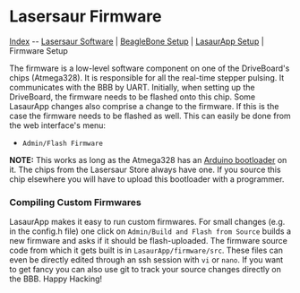 Lasersaur Firmware
==================

[Index](index.md) -- [Lasersaur Software](software.md) | [BeagleBone Setup](bbb_setup.md) | [LasaurApp Setup](lasaurapp_setup.md) | Firmware Setup

The firmware is a low-level software component on one of the DriveBoard's chips (Atmega328). It is responsible for all the real-time stepper pulsing. It communicates with the BBB by UART. Initially, when setting up the DriveBoard, the firmware needs to be flashed onto this chip. Some LasaurApp changes also comprise a change to the firmware. If this is the case the firmware needs to be flashed as well. This can easily be done from the web interface's menu:

- `Admin/Flash Firmware`

**NOTE:** This works as long as the Atmega328 has an [Arduino bootloader](http://arduino.cc/en/Hacking/Bootloader) on it. The chips from the Lasersaur Store always have one. If you source this chip elsewhere you will have to upload this bootloader with a programmer.


### Compiling Custom Firmwares

LasaurApp makes it easy to run custom firmwares. For small changes (e.g. in the config.h file) one click on `Admin/Build and Flash from Source` builds a new firmware and asks if it should be flash-uploaded. The firmware source code from which it gets built is in `LasaurApp/firmware/src`. These files can even be directly edited through an ssh session with `vi` or `nano`. If you want to get fancy you can also use git to track your source changes directly on the BBB. Happy Hacking!

